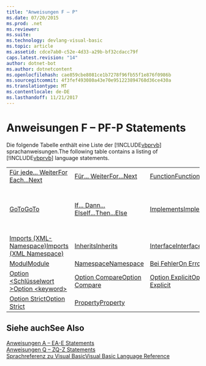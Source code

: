 ```yaml
---
title: "Anweisungen F – P"
ms.date: 07/20/2015
ms.prod: .net
ms.reviewer: 
ms.suite: 
ms.technology: devlang-visual-basic
ms.topic: article
ms.assetid: cdce7ab0-c52e-4d33-a29b-bf32cdacc79f
caps.latest.revision: "14"
author: dotnet-bot
ms.author: dotnetcontent
ms.openlocfilehash: cae859cbe8081ce1b7278f96fb55f1e876f0986b
ms.sourcegitcommit: 4f3fef493080a43e70e951223894768d36ce430a
ms.translationtype: MT
ms.contentlocale: de-DE
ms.lasthandoff: 11/21/2017
---
```

# <a name="f-p-statements"></a><span data-ttu-id="a3c17-102">Anweisungen F – P</span><span class="sxs-lookup"><span data-stu-id="a3c17-102">F-P Statements</span></span>
<span data-ttu-id="a3c17-103">Die folgende Tabelle enthält eine Liste der [!INCLUDE[vbprvb](~/includes/vbprvb-md.md)] sprachanweisungen.</span><span class="sxs-lookup"><span data-stu-id="a3c17-103">The following table contains a listing of [!INCLUDE[vbprvb](~/includes/vbprvb-md.md)] language statements.</span></span>  
  
|||||  
|---|---|---|---|  
|[<span data-ttu-id="a3c17-104">Für jede... Weiter</span><span class="sxs-lookup"><span data-stu-id="a3c17-104">For Each...Next</span></span>](../../../visual-basic/language-reference/statements/for-each-next-statement.md)|[<span data-ttu-id="a3c17-105">Für... Weiter</span><span class="sxs-lookup"><span data-stu-id="a3c17-105">For...Next</span></span>](../../../visual-basic/language-reference/statements/for-next-statement.md)|[<span data-ttu-id="a3c17-106">Function</span><span class="sxs-lookup"><span data-stu-id="a3c17-106">Function</span></span>](../../../visual-basic/language-reference/statements/function-statement.md)|[<span data-ttu-id="a3c17-107">Get</span><span class="sxs-lookup"><span data-stu-id="a3c17-107">Get</span></span>](../../../visual-basic/language-reference/statements/get-statement.md)|  
|[<span data-ttu-id="a3c17-108">GoTo</span><span class="sxs-lookup"><span data-stu-id="a3c17-108">GoTo</span></span>](../../../visual-basic/language-reference/statements/goto-statement.md)|[<span data-ttu-id="a3c17-109">If... Dann... Else</span><span class="sxs-lookup"><span data-stu-id="a3c17-109">If...Then...Else</span></span>](../../../visual-basic/language-reference/statements/if-then-else-statement.md)|[<span data-ttu-id="a3c17-110">Implements</span><span class="sxs-lookup"><span data-stu-id="a3c17-110">Implements</span></span>](../../../visual-basic/language-reference/statements/implements-statement.md)|[<span data-ttu-id="a3c17-111">Imports (.NET-Namespace und Typ)</span><span class="sxs-lookup"><span data-stu-id="a3c17-111">Imports (.NET Namespace and Type)</span></span>](../../../visual-basic/language-reference/statements/imports-statement-net-namespace-and-type.md)|  
|[<span data-ttu-id="a3c17-112">Imports (XML-Namespace)</span><span class="sxs-lookup"><span data-stu-id="a3c17-112">Imports (XML Namespace)</span></span>](../../../visual-basic/language-reference/statements/imports-statement-xml-namespace.md)|[<span data-ttu-id="a3c17-113">Inherits</span><span class="sxs-lookup"><span data-stu-id="a3c17-113">Inherits</span></span>](../../../visual-basic/language-reference/statements/inherits-statement.md)|[<span data-ttu-id="a3c17-114">Interface</span><span class="sxs-lookup"><span data-stu-id="a3c17-114">Interface</span></span>](../../../visual-basic/language-reference/statements/interface-statement.md)|[<span data-ttu-id="a3c17-115">Mid</span><span class="sxs-lookup"><span data-stu-id="a3c17-115">Mid</span></span>](../../../visual-basic/language-reference/statements/mid-statement.md)|  
|[<span data-ttu-id="a3c17-116">Modul</span><span class="sxs-lookup"><span data-stu-id="a3c17-116">Module</span></span>](../../../visual-basic/language-reference/statements/module-statement.md)|[<span data-ttu-id="a3c17-117">Namespace</span><span class="sxs-lookup"><span data-stu-id="a3c17-117">Namespace</span></span>](../../../visual-basic/language-reference/statements/namespace-statement.md)|[<span data-ttu-id="a3c17-118">Bei Fehler</span><span class="sxs-lookup"><span data-stu-id="a3c17-118">On Error</span></span>](../../../visual-basic/language-reference/statements/on-error-statement.md)|[<span data-ttu-id="a3c17-119">Operator</span><span class="sxs-lookup"><span data-stu-id="a3c17-119">Operator</span></span>](../../../visual-basic/language-reference/statements/operator-statement.md)|  
|[<span data-ttu-id="a3c17-120">Option \<Schlüsselwort ></span><span class="sxs-lookup"><span data-stu-id="a3c17-120">Option \<keyword></span></span>](../../../visual-basic/language-reference/statements/option-keyword-statement.md)|[<span data-ttu-id="a3c17-121">Option Compare</span><span class="sxs-lookup"><span data-stu-id="a3c17-121">Option Compare</span></span>](../../../visual-basic/language-reference/statements/option-compare-statement.md)|[<span data-ttu-id="a3c17-122">Option Explicit</span><span class="sxs-lookup"><span data-stu-id="a3c17-122">Option Explicit</span></span>](../../../visual-basic/language-reference/statements/option-explicit-statement.md)|[<span data-ttu-id="a3c17-123">Option Infer</span><span class="sxs-lookup"><span data-stu-id="a3c17-123">Option Infer</span></span>](../../../visual-basic/language-reference/statements/option-infer-statement.md)|  
|[<span data-ttu-id="a3c17-124">Option Strict</span><span class="sxs-lookup"><span data-stu-id="a3c17-124">Option Strict</span></span>](../../../visual-basic/language-reference/statements/option-strict-statement.md)|[<span data-ttu-id="a3c17-125">Property</span><span class="sxs-lookup"><span data-stu-id="a3c17-125">Property</span></span>](../../../visual-basic/language-reference/statements/property-statement.md)|||  
  
## <a name="see-also"></a><span data-ttu-id="a3c17-126">Siehe auch</span><span class="sxs-lookup"><span data-stu-id="a3c17-126">See Also</span></span>  
 [<span data-ttu-id="a3c17-127">Anweisungen A – E</span><span class="sxs-lookup"><span data-stu-id="a3c17-127">A-E Statements</span></span>](../../../visual-basic/language-reference/statements/a-e-statements.md)  
 [<span data-ttu-id="a3c17-128">Anweisungen Q – Z</span><span class="sxs-lookup"><span data-stu-id="a3c17-128">Q-Z Statements</span></span>](../../../visual-basic/language-reference/statements/q-z-statements.md)  
 [<span data-ttu-id="a3c17-129">Sprachreferenz zu Visual Basic</span><span class="sxs-lookup"><span data-stu-id="a3c17-129">Visual Basic Language Reference</span></span>](../../../visual-basic/language-reference/index.md)
